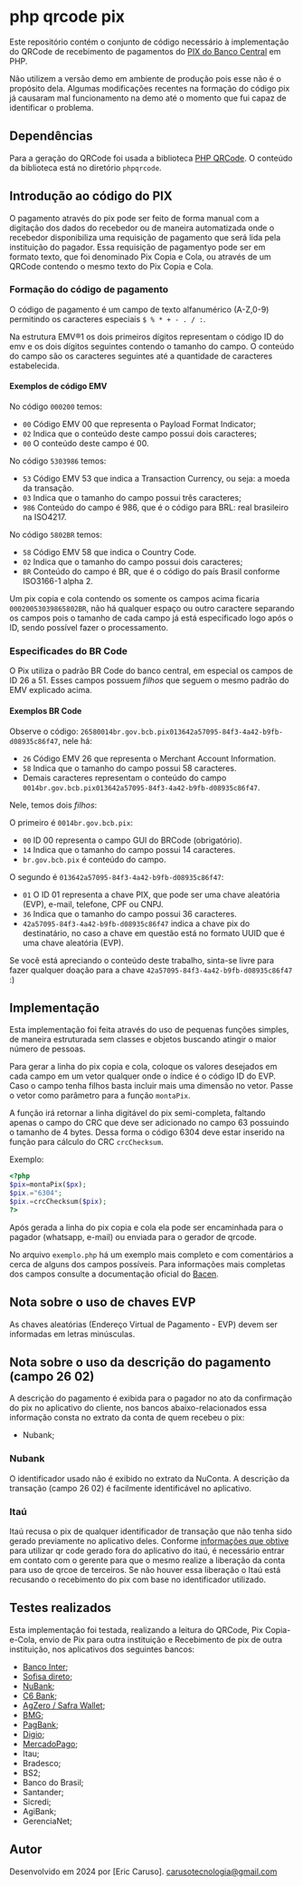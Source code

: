 # php qrcode pix

Este repositório contém o conjunto de código necessário à implementação do QRCode de recebimento de pagamentos do [PIX do Banco Central](https://www.bcb.gov.br/estabilidadefinanceira/pix) em PHP.

Não utilizem a versão demo em ambiente de produção pois esse não é o propósito dela. Algumas modificações recentes na formação do código pix já causaram mal funcionamento na demo até o momento que fui capaz de identificar o problema.

## Dependências

Para a geração do QRCode foi usada a biblioteca [PHP QRCode](http://phpqrcode.sourceforge.net/). O conteúdo da biblioteca está no diretório `phpqrcode`.

## Introdução ao código do PIX

O pagamento através do pix pode ser feito de forma manual com a digitação dos dados do recebedor ou de maneira automatizada onde o recebedor disponibiliza uma requisição de pagamento que será lida pela instituição do pagador. Essa requisição de pagamentyo pode ser em formato texto, que foi denominado Pix Copia e Cola, ou através de um QRCode contendo o mesmo texto do Pix Copia e Cola.

### Formação do código de pagamento

O código de pagamento é um campo de texto alfanumérico (A-Z,0-9) permitindo os caracteres especiais `$ % * + - . / :`.

Na estrutura EMV®1 os dois primeiros dígitos representam o código ID do emv e os dois dígitos seguintes contendo o tamanho do campo. O conteúdo do campo são os caracteres seguintes até a quantidade de caracteres estabelecida.

#### Exemplos de código EMV

No código `000200` temos:

* `00` Código EMV 00 que representa o Payload Format Indicator;
* `02` Indica que o conteúdo deste campo possui dois caracteres;
* `00` O conteúdo deste campo é 00.

No código `5303986` temos:

* `53` Código EMV 53 que indica a Transaction Currency, ou seja: a moeda da transação.
* `03` Indica que o tamanho do campo possui três caracteres;
* `986` Conteúdo do campo é 986, que é o código para  BRL: real brasileiro na ISO4217.

No código `5802BR` temos:

* `58` Código EMV 58 que indica o Country Code.
* `02` Indica que o tamanho do campo possui dois caracteres;
* `BR` Conteúdo do campo é BR, que é o código do país Brasil conforme  ISO3166-1 alpha 2.

Um pix copia e cola contendo os somente os campos acima ficaria `00020053039865802BR`, não há qualquer espaço ou outro caractere separando os campos pois o tamanho de cada campo já está especificado logo após o ID, sendo possível fazer o processamento.

### Especificades do BR Code

O Pix utiliza o padrão BR Code do banco central, em especial os campos de ID 26 a 51. Esses campos possuem *filhos* que seguem o mesmo padrão do EMV explicado acima.

#### Exemplos BR Code

Observe o código: `26580014br.gov.bcb.pix013642a57095-84f3-4a42-b9fb-d08935c86f47`, nele há:

* `26` Código EMV 26 que representa o Merchant Account Information.
* `58` Indica que o tamanho do campo possui 58 caracteres.
* Demais caracteres representam o conteúdo do campo `0014br.gov.bcb.pix013642a57095-84f3-4a42-b9fb-d08935c86f47`.

Nele, temos dois *filhos*:

O primeiro é `0014br.gov.bcb.pix`:

* `00` ID 00 representa o campo GUI do BRCode (obrigatório).
* `14` Indica que o tamanho do campo possui 14 caracteres.
* `br.gov.bcb.pix` é conteúdo do campo.

O segundo é `013642a57095-84f3-4a42-b9fb-d08935c86f47`:

* `01` O ID 01 representa a chave PIX, que pode ser uma chave aleatória (EVP), e-mail, telefone, CPF ou CNPJ.
* `36` Indica que o tamanho do campo possui 36 caracteres.
* `42a57095-84f3-4a42-b9fb-d08935c86f47` indica a chave pix do destinatário, no caso a chave em questão está no formato UUID que é uma chave aleatória (EVP).

Se você está apreciando o conteúdo deste trabalho, sinta-se livre para fazer qualquer doação para a chave `42a57095-84f3-4a42-b9fb-d08935c86f47` :)

## Implementação

Esta implementação foi feita através do uso de pequenas funções simples, de maneira estruturada sem classes e objetos buscando atingir o maior número de pessoas.

Para gerar a linha do pix copia e cola, coloque os valores desejados em cada campo em um vetor qualquer onde o índice é o código ID do EVP. Caso o campo tenha filhos basta incluir mais uma dimensão no vetor. Passe o vetor como parâmetro para a função `montaPix`.

A função irá retornar a linha digitável do pix semi-completa, faltando apenas o campo do CRC que deve ser adicionado no campo 63 possuindo o tamanho de 4 bytes. Dessa forma o código 6304 deve estar inserido na função para cálculo do CRC `crcChecksum`.

Exemplo:

```php
<?php
$pix=montaPix($px);
$pix.="6304";
$pix.=crcChecksum($pix);
?>
```

Após gerada a linha do pix copia e cola ela pode ser encaminhada para o pagador (whatsapp, e-mail) ou enviada para o gerador de qrcode.

No arquivo `exemplo.php` há um exemplo mais completo e com comentários a cerca de alguns dos campos possíveis. Para informações mais completas dos campos consulte a documentação oficial do [Bacen](https://bcb.gov.br).

## Nota sobre o uso de chaves EVP

As chaves aleatórias (Endereço Virtual de Pagamento - EVP) devem ser informadas em letras minúsculas.

## Nota sobre o uso da descrição do pagamento (campo 26 02)

A descrição do pagamento é exibida para o pagador no ato da confirmação do pix no aplicativo do cliente, nos bancos abaixo-relacionados essa informação consta no extrato da conta de quem recebeu o pix:

* Nubank;

### Nubank

O identificador usado não é exibido no extrato da NuConta. A descrição da transação (campo 26 02) é facilmente
identificável no aplicativo.

### Itaú

Itaú recusa o pix de qualquer identificador de transação que não tenha sido gerado previamente no aplicativo deles. Conforme [informações que obtive](https://github.com/bacen/pix-api/issues/214) para utilizar qr code gerado fora do aplicativo do itaú, é necessário entrar em contato com o gerente para que o mesmo realize a liberação da conta para uso de qrcoe de terceiros. Se não houver essa liberação o Itaú está recusando o recebimento do pix com base no identificador utilizado.

## Testes realizados

Esta implementação foi testada, realizando a leitura do QRCode, Pix Copia-e-Cola, envio de Pix para outra instituição e Recebimento de pix de outra instituição, nos aplicativos dos seguintes bancos:

* [Banco Inter](https://www.bancointer.com.br/convite-abrir-conta/?c=cElVNw2WQb);
* [Sofisa direto](https://sd.sofisadireto.com.br/MGM/IndiqueEGanhe/?codigo=RMB0283599);
* [NuBank](https://nubank.com.br/indicacao/nu/?id=_WBz8C2qwOcAAAF3o3bmBg&msg=cb40c&utm_channel=social&utm_medium=referral&utm_source=mgm);
* [C6 Bank](https://c6bank.onelink.me/fSbV/c6indica);
* [AgZero / Safra Wallet](https://banco.dinheiro.tech/bancos-nacionais:agzero);
* [BMG](https://banco.dinheiro.tech/bancos-nacionais:bmg);
* [PagBank](https://indicapagbank.page.link/EfW5F);
* [Digio](https://digio.com.br/convite/?id=3c387eb1&utm_source=mgm&utm_medium=convite&utm_campaign=cartao-credito-indica);
* [MercadoPago](http://mpago.li/1JxaWKH);
* Itau;
* Bradesco;
* BS2;
* Banco do Brasil;
* Santander;
* Sicredi;
* AgiBank;
* GerenciaNet;

## Autor

Desenvolvido em 2024 por [Eric Caruso]. <carusotecnologia@gmail.com>

